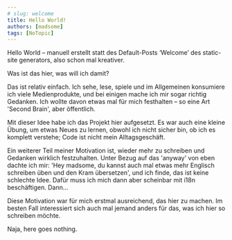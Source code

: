 ```yaml
---
# slug: welcome
title: Hello World!
authors: [madsome]
tags: [NoTopic]
---
```


Hello World – manuell erstellt statt des Default-Posts ‘Welcome’ des static-site generators, also schon mal kreativer.

Was ist das hier, was will ich damit?

Das ist relativ einfach. Ich sehe, lese, spiele und im Allgemeinen konsumiere ich viele Medienprodukte, und bei einigen mache ich mir sogar richtig Gedanken. Ich wollte davon etwas mal für mich festhalten – so eine Art 'Second Brain', aber öffentlich.

Mit dieser Idee habe ich das Projekt hier aufgesetzt. Es war auch eine kleine Übung, um etwas Neues zu lernen, obwohl ich nicht sicher bin, ob ich es komplett verstehe; Code ist nicht mein Alltagsgeschäft.

Ein weiterer Teil meiner Motivation ist, wieder mehr zu schreiben und Gedanken wirklich festzuhalten. Unter Bezug auf das 'anyway' von eben dachte ich mir: 'Hey madsome, du kannst auch mal etwas mehr Englisch schreiben üben und den Kram übersetzen', und ich finde, das ist keine schlechte Idee. Dafür muss ich mich dann aber scheinbar mit i18n beschäftigen. Dann...

Diese Motivation war für mich erstmal ausreichend, das hier zu machen. Im besten Fall interessiert sich auch mal jemand anders für das, was ich hier so schreiben möchte.

Naja, here goes nothing.